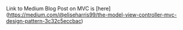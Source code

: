 Link to Medium Blog Post on MVC is [here] (https://medium.com/@eliseharris99/the-model-view-controller-mvc-design-pattern-3c32c5eccbac)